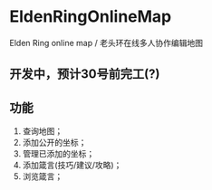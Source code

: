 # EldenRingOnlineMap
Elden Ring online map / 老头环在线多人协作编辑地图

## 开发中，预计30号前完工(?)

## 功能
1. 查询地图；
2. 添加公开的坐标；
3. 管理已添加的坐标；
4. 添加箴言(技巧/建议/攻略)；
5. 浏览箴言；
